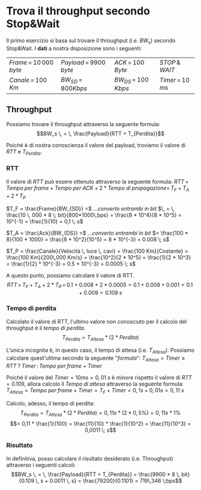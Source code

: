 # Trova il throughput secondo Stop&Wait
Il primo esercizio si basa sul trovare il throughput (i.e. $BW_s$) secondo Stop&Wait.
I **dati** a nostra disposizione sono i seguenti:

| | | | |
|--|--|--|--|
| $Frame\, = \,10\,000\,byte$ | $Payload\, = \,9900\,byte$ | $ACK\, = \,100\,Byte$ | $STOP \, \& \, WAIT$ |
| $Canale  \, = \, 100\,Km$ | $BW_{SD}\, = \,800Kbps$ | $BW_{DS}\, = \,100\,Kbps$ | $Timer\, = \,10\,ms$ |

## Throughput
Possiamo trovare il throughput attraverso la seguente formula:
$$BW_s \, = \, \frac{Payload}{RTT + T_{Perdita}}$$

Poiché è di nostra conoscienza il valore del payload, troviamo il valore di $RTT$ e $T_{Perdita}$. 

### RTT
Il valore di $RTT$ può essere ottenuto attraverso la seguente formula:
$RTT \, = \, Tempo \; per \; frame + Tempo \; per \; ACK + 2 * Tempo \; di \; propagazione = \, T_F + T_A + 2 * T_P$

$T_F = \frac{Frame}{BW_{SD}} =$ *...converto entrambi in bit* $\, = \, \frac{10 \, 000 * 8 \; bit}{800*1000\,bps} = \frac{8 * 10^4}{8 * 10^5} = 10^{-1} = \frac{1}{10} = 0,1 \; s$

$T_A = \frac{Ack}{BW_{DS}} =$ *...converto entrambi in bit* $= \frac{100 * 8}{100 * 1000} = \frac{8 * 10^2}{10^5} = 8 * 10^{-3} = 0.008 \; s$

$T_P = \frac{Canale}{Velocità \, luce \, cavi} = \frac{100 Km}{Costante} = \frac{100 Km}{200\,000 Km/s} = \frac{10^2}{2 * 10^5} = \frac{1}{2 * 10^3} = \frac{1}{2} * 10^{-3} = 0.5 * 10^{-3} = 0.0005 \; s$

A questo punto, possiamo calcolare il valore di RTT.
$$RTT \, = \, T_F + T_A + 2 * T_P \, = \, 0.1 + 0.008 + 2 * 0.0005 = 0.1 + 0.008 + 0.001 = 0.1 + 0.009 = 0.109 \; s$$

### Tempo di perdita
Calcolato il valore di RTT, l'ultimo valore non conosciuto per il calcolo del throughput è il *tempo di perdita*.
$$T_{Perdita} = T_{Attesa} * (2 * Perdita)$$

L'unica incognita è, in questo caso, il tempo di attesa (i.e. $T_{Attesa}$). Possiamo calcolare quest'ultima secondo la seguente "*formula*":
$T_{Attesa} = Timer \geq RTT \; ? \; Timer \, : \, Tempo \; per \; frame + Timer$

Poiché il valore del $Timer = 10 ms = 0,01 \; s$ è minore rispetto il valore di $RTT = 0.109$, allora calcolo il $Tempo \; di \; attesa$ attraverso la seguente formula:
$T_{Attesa} = Tempo \; per \; frame + Timer = T_F + Timer = 0,1 s + 0,01 s = 0,11 \; s$

Calcolo, adesso, il tempo di perdita:
$$T_{Perdita} = T_{Attesa} * (2 * Perdita) = 0,11 s * (2 * 0,5\%) = 0,11 s * 1\% $$$$= 0,11 * \frac{1}{100} = \frac{11}{10} * \frac{1}{10^2} = \frac{11}{10^3} = 0,0011 \; s$$

### Risultato
In definitiva, posso calcolare il risultato desiderato (i.e. Throughput) attraverso i seguenti calcoli:
$$BW_s \, = \, \frac{Payload}{RTT + T_{Perdita}} = \frac{9900 * 8 \, bit}{0.109 \, s + 0.0011 \, s} = \frac{79200}{0.1101} = 719\,346 \;bps$$




